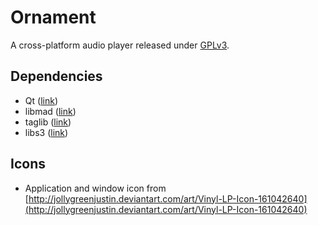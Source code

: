Ornament
========

A cross-platform audio player released under [GPLv3](http://www.gnu.org/licenses/gpl-3.0.txt).

Dependencies
------------

* Qt ([link](http://qt.nokia.com/))
* libmad ([link](http://www.underbit.com/products/mad/))
* taglib ([link](http://developer.kde.org/~wheeler/taglib.html))
* libs3 ([link](http://libs3.ischo.com/index.html))

Icons
-----

* Application and window icon from [http://jollygreenjustin.deviantart.com/art/Vinyl-LP-Icon-161042640](http://jollygreenjustin.deviantart.com/art/Vinyl-LP-Icon-161042640)
